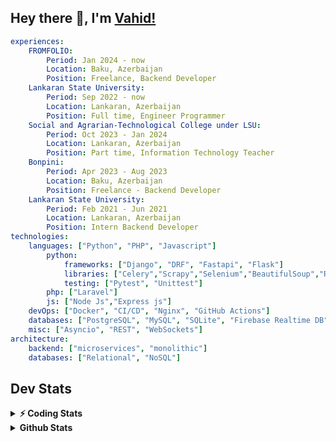 
## Hey there 👋, I'm [Vahid!](https://github.com/vahidzhe/)

```yaml
experiences:
    FROMFOLIO:
        Period: Jan 2024 - now
        Location: Baku, Azerbaijan
        Position: Freelance, Backend Developer
    Lankaran State University:
        Period: Sep 2022 - now
        Location: Lankaran, Azerbaijan
        Position: Full time, Engineer Programmer
    Social and Agrarian-Technological College under LSU:
        Period: Oct 2023 - Jan 2024
        Location: Lankaran, Azerbaijan
        Position: Part time, Information Technology Teacher
    Bonpini:
        Period: Apr 2023 - Aug 2023
        Location: Baku, Azerbaijan
        Position: Freelance - Backend Developer 
    Lankaran State University:
        Period: Feb 2021 - Jun 2021
        Location: Lankaran, Azerbaijan
        Position: Intern Backend Developer
technologies:
    languages: ["Python", "PHP", "Javascript"]
        python:
            frameworks: ["Django", "DRF", "Fastapi", "Flask"]
            libraries: ["Celery","Scrapy","Selenium","BeautifulSoup","Requests"]
            testing: ["Pytest", "Unittest"]
        php: ["Laravel"]
        js: ["Node Js","Express js"]
    devOps: ["Docker", "CI/CD", "Nginx", "GitHub Actions"]
    databases: ["PostgreSQL", "MySQL", "SQLite", "Firebase Realtime DB", "Redis"]
    misc: ["Asyncio", "REST", "WebSockets"]
architecture: 
    backend: ["microservices", "monolithic"]
    databases: ["Relational", "NoSQL"]
```



## Dev Stats

<details>
  <summary><b>⚡ Coding Stats</b></summary>

<!--START_SECTION:waka-->
![Code Time](http://img.shields.io/badge/Code%20Time-244%20hrs%2040%20mins-blue)

![Profile Views](http://img.shields.io/badge/Profile%20Views-2-blue)

**🐱 My GitHub Data** 

> 📦 ? Used in GitHub's Storage 
 > 
> 🏆 189 Contributions in the Year 2025
 > 
> 💼 Opted to Hire
 > 
> 📜 13 Public Repositories 
 > 
> 🔑 0 Private Repositories 
 > 
**I'm an Early 🐤** 

```text
🌞 Morning                1917 commits        ████░░░░░░░░░░░░░░░░░░░░░   14.25 % 
🌆 Daytime                7559 commits        ██████████████░░░░░░░░░░░   56.18 % 
🌃 Evening                2939 commits        █████░░░░░░░░░░░░░░░░░░░░   21.84 % 
🌙 Night                  1041 commits        ██░░░░░░░░░░░░░░░░░░░░░░░   07.74 % 
```


📊 **This Week I Spent My Time On** 

```text
🕑︎ Time Zone: Asia/Baku

💬 Programming Languages: 
Python                   10 hrs 52 mins      ████████████░░░░░░░░░░░░░   46.71 % 
PHP                      5 hrs 31 mins       ██████░░░░░░░░░░░░░░░░░░░   23.71 % 
YAML                     4 hrs 31 mins       █████░░░░░░░░░░░░░░░░░░░░   19.43 % 
Bash                     53 mins             █░░░░░░░░░░░░░░░░░░░░░░░░   03.81 % 
SQL                      32 mins             █░░░░░░░░░░░░░░░░░░░░░░░░   02.35 % 

🐱‍💻 Projects: 
example_taskiq           6 hrs 35 mins       ███████░░░░░░░░░░░░░░░░░░   28.31 % 
fromfolio-backend-v2     6 hrs 8 mins        ███████░░░░░░░░░░░░░░░░░░   26.41 % 
lsu-library-backend      6 hrs 5 mins        ███████░░░░░░░░░░░░░░░░░░   26.20 % 
examole                  1 hr 45 mins        ██░░░░░░░░░░░░░░░░░░░░░░░   07.58 % 
fastapi_taskiq_example   1 hr 12 mins        █░░░░░░░░░░░░░░░░░░░░░░░░   05.17 % 
```

**I Mostly Code in Python** 

```text
Python                   25 repos            ██████████░░░░░░░░░░░░░░░   41.67 % 
JavaScript               11 repos            █████░░░░░░░░░░░░░░░░░░░░   18.33 % 
PHP                      8 repos             ███░░░░░░░░░░░░░░░░░░░░░░   13.33 % 
CSS                      6 repos             ██░░░░░░░░░░░░░░░░░░░░░░░   10.00 % 
HTML                     4 repos             ██░░░░░░░░░░░░░░░░░░░░░░░   06.67 % 
```




 Last Updated on 17/03/2025 00:43:08 UTC
<!--END_SECTION:waka-->
</details>


<details>
  <summary><b> Github Stats</b></summary>

  <br />
  <img height="180em" src="https://github-readme-stats.vercel.app/api?username=vahidzhe&show_icons=true&hide_border=true&&count_private=true&include_all_commits=true&theme=dark" />
  <img height="180em" src="https://github-readme-stats.vercel.app/api/top-langs/?username=vahidzhe&exclude_repo=django_recaptcha_v3,django_blog_v1,django_smartedu_course,css_layout1,task-managment,bonpini_backend_codeigniter&show_icons=true&hide_border=true&layout=compact&theme=dark&langs_count=6"/>
</details>






